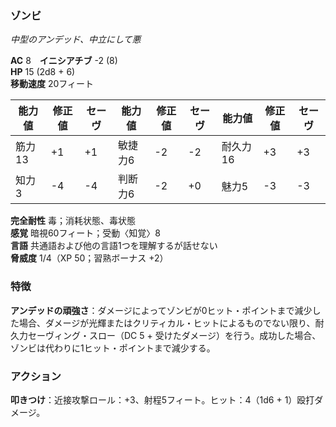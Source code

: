 ### ゾンビ
*中型のアンデッド、中立にして悪*

**AC** 8　**イニシアチブ** -2 (8)  
**HP** 15 (2d8 + 6)  
**移動速度** 20フィート

| 能力値 | 修正値 | セーヴ | 能力値 | 修正値 | セーヴ | 能力値 | 修正値 | セーヴ |
|--------|--------|--------|--------|--------|--------|--------|--------|--------|
| 筋力13 | +1 | +1 | 敏捷力6 | -2 | -2 | 耐久力16 | +3 | +3 |
| 知力3 | -4 | -4 | 判断力6 | -2 | +0 | 魅力5 | -3 | -3 |

**完全耐性** 毒；消耗状態、毒状態  
**感覚** 暗視60フィート；受動〈知覚〉8  
**言語** 共通語および他の言語1つを理解するが話せない  
**脅威度** 1/4（XP 50；習熟ボーナス +2）

### 特徴

**アンデッドの頑強さ**：ダメージによってゾンビが0ヒット・ポイントまで減少した場合、ダメージが光輝またはクリティカル・ヒットによるものでない限り、耐久力セーヴィング・スロー（DC 5 + 受けたダメージ）を行う。成功した場合、ゾンビは代わりに1ヒット・ポイントまで減少する。

### アクション

**叩きつけ**：近接攻撃ロール：+3、射程5フィート。ヒット：4（1d6 + 1）殴打ダメージ。